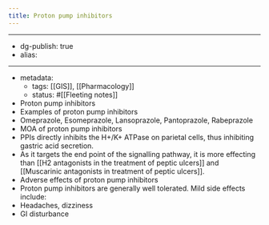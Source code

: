 ```yaml
---
title: Proton pump inhibitors
---
```


- --
- dg-publish: true
- alias:
- --
- metadata:
	- tags: [[GIS]], [[Pharmacology]]
	- status: #[[Fleeting notes]]
- Proton pump inhibitors
- Examples of proton pump inhibitors
- Omeprazole, Esomeprazole, Lansoprazole, Pantoprazole, Rabeprazole
- MOA of proton pump inhibitors
- PPIs directly inhibits the H+/K+ ATPase on parietal cells, thus inhibiting gastric acid secretion.
- As it targets the end point of the signalling pathway, it is more effecting than [[H2 antagonists in the treatment of peptic ulcers]] and [[Muscarinic antagonists in treatment of peptic ulcers]].
- Adverse effects of proton pump inhibitors
- Proton pump inhibitors are generally well tolerated. Mild side effects include:
- Headaches, dizziness
- GI disturbance